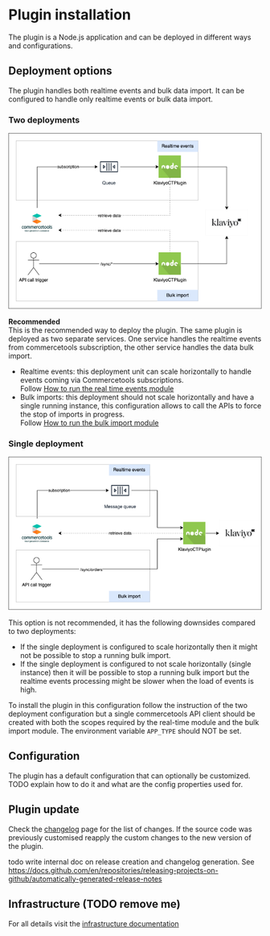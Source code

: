# Plugin installation

The plugin is a Node.js application and can be deployed in different ways and configurations.

## Deployment options

The plugin handles both realtime events and bulk data import. It can be configured to handle only realtime
events or bulk data import.

### Two deployments

![Single deployment](./img/plugin_installation_option.png "Klaviyo Commercetools Plugin Architecture")

**Recommended**  
This is the recommended way to deploy the plugin. The same plugin is deployed as two separate services. One service
handles the realtime events from commercetools
subscription, the other service handles the data bulk import.

* Realtime events: this deployment unit can scale horizontally to handle events coming via Commercetools
  subscriptions.  
  Follow [How to run the real time events module](./how_to_run_realtime.md)
* Bulk imports: this deployment should not scale horizontally and have a single running instance, this configuration
  allows to call the APIs to force the stop of imports in progress.  
  Follow [How to run the bulk import module](./how_to_run_bulk_import.md)

### Single deployment

![Two deployments](./img/arch_diagram.png "Klaviyo Commercetools Plugin Architecture")

This option is not recommended, it has the following downsides compared to two deployments:

* If the single deployment is configured to scale horizontally then it might not be possible to stop a running bulk
  import.
* If the single deployment is configured to not scale horizontally (single instance) then it will be possible to stop a
  running
  bulk import but the realtime events processing might be slower when the load of events is high.

To install the plugin in this configuration follow the instruction of the two deployment configuration but a single
commercetools API client should be created with both the scopes required by the real-time module and the bulk import
module. The environment variable `APP_TYPE` should NOT be set.

## Configuration

The plugin has a default configuration that can optionally be customized.
TODO explain how to do it and what are the config properties used for.

## Plugin update

Check the [changelog](changelog.md) page for the list of changes.
If the source code was previously customised reapply the custom changes to the new version of the plugin.

todo write internal doc on release creation and changelog generation.
See https://docs.github.com/en/repositories/releasing-projects-on-github/automatically-generated-release-notes

## Infrastructure (TODO remove me)

For all details visit
the [infrastructure documentation](./infrastructure.md)
